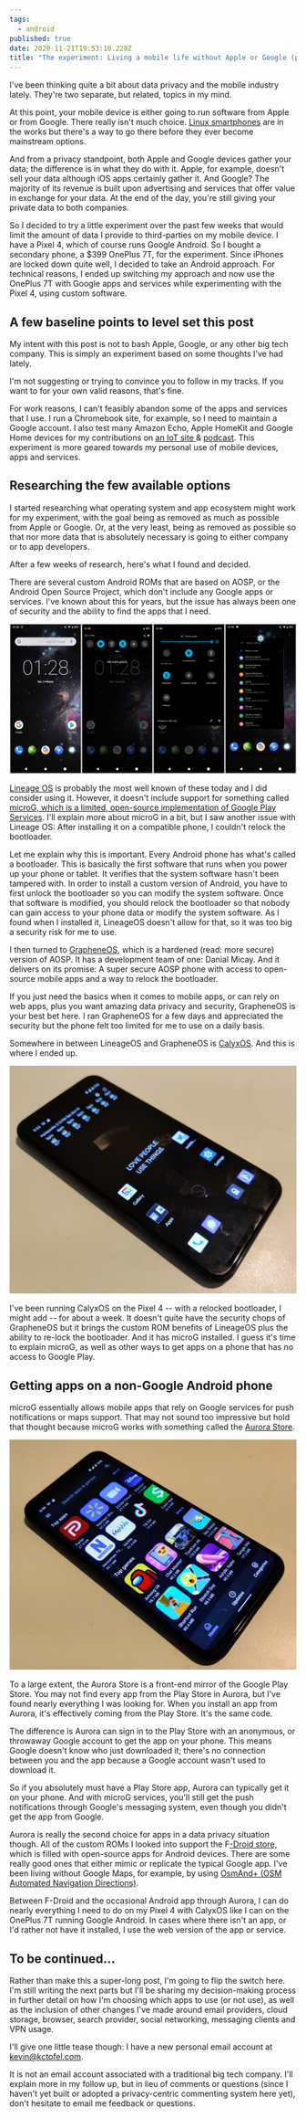 ```yaml
---
tags:
  - android
published: true
date: 2020-11-21T19:53:10.228Z
title: "The experiment: Living a mobile life without Apple or Google (part 1)"
---
```

I've been thinking quite a bit about data privacy and the mobile industry lately. They're two separate, but related, topics in my mind. 

At this point, your mobile device is either going to run software from Apple or from Google. There really isn't much choice. [Linux smartphones](https://www.linuxsmartphones.com) are in the works but there's a way to go there before they ever become mainstream options.

And from a privacy standpoint, both Apple and Google devices gather your data; the difference is in what they do with it. Apple, for example, doesn't sell your data although iOS apps certainly gather it. And Google? The majority of its revenue is built upon advertising and services that offer value in exchange for your data. At the end of the day, you're still giving your private data to both companies.

So I decided to try a little experiment over the past few weeks that would limit the amount of data I provide to third-parties on my mobile device. I have a Pixel 4, which of course runs Google Android. So I bought a secondary phone, a $399 OnePlus 7T, for the experiment. Since iPhones are locked down quite well, I decided to take an Android approach. For technical reasons, I ended up switching my approach and now use the OnePlus 7T with Google apps and services while experimenting with the Pixel 4, using custom software.

## A few baseline points to level set this post

My intent with this post is not to bash Apple, Google, or any other big tech company. This is simply an experiment based on some thoughts I've had lately.

I'm not suggesting or trying to convince you to follow in my tracks. If you want to for your own valid reasons, that's fine.

For work reasons, I can't feasibly abandon some of the apps and services that I use. I run a Chromebook site, for example, so I need to maintain a Google account. I also test many Amazon Echo, Apple HomeKit and Google Home devices for my contributions on [an IoT site ](https://www.staceyoniot.com)& [podcast](https://www.iotpodcast.com). This experiment is more geared towards my personal use of mobile devices, apps and services.

## Researching the few available options

I started researching what operating system and app ecosystem might work for my experiment, with the goal being as removed as much as possible from Apple or Google. Or, at the very least, being as removed as possible so that nor more data that is absolutely necessary is going to either company or to app developers.

After a few weeks of research, here's what I found and decided.

There are several custom Android ROMs that are based on AOSP, or the Android Open Source Project, which don't include any Google apps or services. I've known about this for years, but the issue has always been one of security and the ability to find the apps that I need.

![LineageOS](../src/images/lineageos.jpg "LineageOS")

[Lineage OS](https://www.lineageos.org/) is probably the most well known of these today and I did consider using it. However, it doesn't include support for something called [microG, which is a limited, open-source implementation of Google Play Services](https://microg.org/). I'll explain more about microG in a bit, but I saw another issue with Lineage OS: After installing it on a compatible phone, I couldn't relock the bootloader.

Let me explain why this is important. Every Android phone has what's called a bootloader. This is basically the first software that runs when you power up your phone or tablet. It verifies that the system software hasn't been tampered with. In order to install a custom version of Android, you have to first unlock the bootloader so you can modify the system software. Once that software is modified, you should relock the bootloader so that nobody can gain access to your phone data or modify the system software. As I found when I installed it, LineageOS doesn't allow for that, so it was too big a security risk for me to use.

I then turned to [GrapheneOS](https://grapheneos.org/), which is a hardened (read: more secure) version of AOSP. It has a development team of one: Danial Micay. And it delivers on its promise: A super secure AOSP phone with access to open-source mobile apps and a way to relock the bootloader. 

If you just need the basics when it comes to mobile apps, or can rely on web apps, plus you want amazing data privacy and security, GrapheneOS is your best bet here. I ran GrapheneOS for a few days and appreciated the security but the phone felt too limited for me to use on a daily basis. 

Somewhere in between LineageOS and GrapheneOS is [CalyxOS](https://www.calyxos.org). And this is where I ended up. 

![Pixel 4 with CalyxOS](../src/images/pixel-4-calyxos.jpg "Pixel 4 with CalyxOS")

I've been running CalyxOS on the Pixel 4 -- with a relocked bootloader, I might add -- for about a week. It doesn't quite have the security chops of GrapheneOS but it brings the custom ROM benefits of LineageOS plus the ability to re-lock the bootloader. And it has microG installed. I guess it's time to explain microG, as well as other ways to get apps on a phone that has no access to Google Play.

## Getting apps on a non-Google Android phone

microG essentially allows mobile apps that rely on Google services for push notifications or maps support. That may not sound too impressive but hold that thought because microG works with something called the [Aurora Store](https://auroraoss.com/app_info.php?app_id=1). 

![Aurora Store](../src/images/aurora-store.jpg "Aurora Store")

To a large extent, the Aurora Store is a front-end mirror of the Google Play Store. You may not find every app from the Play Store in Aurora, but I've found nearly everything I was looking for. When you install an app from Aurora, it's effectively coming from the Play Store. It's the same code. 

The difference is Aurora can sign in to the Play Store with an anonymous, or throwaway Google account to get the app on your phone. This means Google doesn't know who just downloaded it; there's no connection between you and the app because a Google account wasn't used to download it.

So if you absolutely must have a Play Store app, Aurora can typically get it on your phone. And with microG services, you'll still get the push notifications through Google's messaging system, even though you didn't get the app from Google. 

Aurora is really the second choice for apps in a data privacy situation though. All of the custom ROMs I looked into support the F[\-Droid store,](https://f-droid.org/) which is filled with open-source apps for Android devices. There are some really good ones that either mimic or replicate the typical Google app. I've been living without Google Maps, for example, by using [OsmAnd+ (OSM Automated Navigation Directions)](https://f-droid.org/en/packages/net.osmand.plus/). 

Between F-Droid and the occasional Android app through Aurora, I can do nearly everything I need to do on my Pixel 4 with CalyxOS like I can on the OnePlus 7T running Google Android. In cases where there isn't an app, or I'd rather not have it installed, I use the web version of the app or service.

## To be continued...

Rather than make this a super-long post, I'm going to flip the switch here. I'm still writing the next parts but I'll be sharing my decision-making process in further detail on how I'm choosing which apps to use (or not use), as well as the inclusion of other changes I've made around email providers, cloud storage, browser, search provider, social networking, messaging clients and VPN usage.

I'll give one little tease though: I have a new personal email account at [kevin@kctofel.com](mailto://kevin@kctofel.com). 

It is not an email account associated with a traditional big tech company. I'll explain more in my follow up, but in lieu of comments or questions (since I haven't yet built or adopted a privacy-centric commenting system here yet), don't hesitate to email me feedback or questions.
